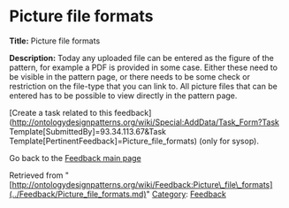 #  Picture file formats


__Title:__ Picture file formats


__Description:__ Today any uploaded file can be entered as the figure of the pattern, for example a PDF is provided in some case. Either these need to be visible in the pattern page, or there needs to be some check or restriction on the file-type that you can link to. All picture files that can be entered has to be possible to view directly in the pattern page. 


  




[Create a task related to this feedback](http://ontologydesignpatterns.org/wiki/Special:AddData/Task_Form?Task Template[SubmittedBy]=93.34.113.67&Task Template[PertinentFeedback]=Picture_file_formats) (only for sysop).


  



Go back to the  [Feedback main page](../Feedback/Main.md "Feedback:Main")


  






Retrieved from "[http://ontologydesignpatterns.org/wiki/Feedback:Picture\_file\_formats](../Feedback/Picture_file_formats.md)"
 [Category](http://ontologydesignpatterns.org/wiki/Special:Categories "Special:Categories"): [Feedback](../Category/Feedback.md "Category:Feedback")